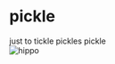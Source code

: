 # pickle
just to tickle pickles pickle <br>
![hippo](https://media1.tenor.com/m/XiykimqWfygAAAAd/pickle-dick.gif) 


